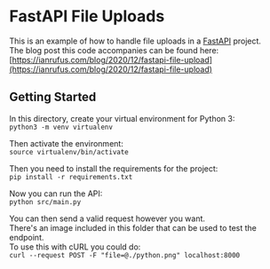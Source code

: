 # FastAPI File Uploads
This is an example of how to handle file uploads in a [FastAPI](https://fastapi.tiangolo.com/) project.  
The blog post this code accompanies can be found here: [https://ianrufus.com/blog/2020/12/fastapi-file-upload](https://ianrufus.com/blog/2020/12/fastapi-file-upload)

## Getting Started
In this directory, create your virtual environment for Python 3:  
`python3 -m venv virtualenv`

Then activate the environment:  
`source virtualenv/bin/activate`

Then you need to install the requirements for the project:  
`pip install -r requirements.txt`

Now you can run the API:  
`python src/main.py`

You can then send a valid request however you want.  
There's an image included in this folder that can be used to test the endpoint.  
To use this with cURL you could do:  
`curl --request POST -F "file=@./python.png" localhost:8000`
